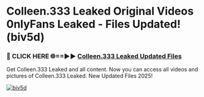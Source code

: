 # Colleen.333 Leaked Original Videos 0nlyFans Leaked - Files Updated! (biv5d)

<h3>🔴 CLICK HERE 🌐==►► <a href="https://tinyurl.com/3hn5wdd3" rel="nofollow">Colleen.333 Leaked Updated Files</a></h3>

Get Colleen.333 Leaked and all content. Now you can access all videos and pictures of Colleen.333 Leaked. New Updated Files 2025!

[![biv5d](https://i.imgur.com/4HnBqBT.gif)](https://tinyurl.com/3hn5wdd3)
